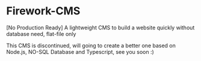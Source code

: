 # Firework-CMS
[No Production Ready] A lightweight CMS to build a website quickly without database need, flat-file only

This CMS is discontinued, will going to create a better one based on Node.js, NO-SQL Database and Typescript, see you soon :)

